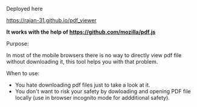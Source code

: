 Deployed here

https://rajan-31.github.io/pdf_viewer

__It works with the help of https://github.com/mozilla/pdf.js__

Purpose:

In most of the mobile browsers there is no way to directly view pdf file without downloading it, this tool helps you with that problem.

When to use:

- You hate downloading pdf files just to take a look at it.
- You don't want to risk your safety by dowloading and opening PDF file locally (use in browser incognito mode for addditional safety).